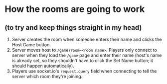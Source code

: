 # How the rooms are going to work

## (to try and keep things straight in my head)

1. Server creates the room when someone enters their name and clicks the Host
   Game button.
2. Server moves host to `/game?room=<room name>`. Players only connect to server
   when they load the `/game` page and enter their name (host's name is already
   set, so they shouldn't have to click the Set Name button; it should happen
   automatically).
3. Players use socket.io's `request.query` field when connecting to tell the
   server which room they're joining.
   